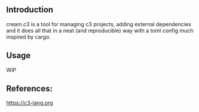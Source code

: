 ## Introduction
cream.c3 is a tool for managing c3 projects, adding external dependencies and it does all that in a neat (and reproducible) way with a toml config much inspired by cargo.

## Usage
WIP

## References:
https://c3-lang.org
